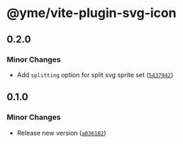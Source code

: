 # @yme/vite-plugin-svg-icon

## 0.2.0

### Minor Changes

- Add `splitting` option for split svg sprite set ([`5437942`](https://github.com/minosss/vite-plugins/commit/5437942e59d8cf5d0bb9697759910d8993d50d6e))

## 0.1.0

### Minor Changes

- Release new version ([`a036182`](https://github.com/minosss/vite-plugins/commit/a0361829346027b1aa6766bc6ad6dfd82902cb18))
